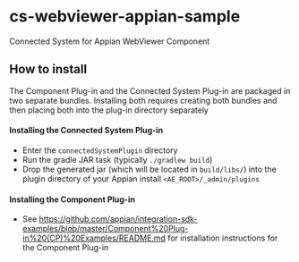 # cs-webviewer-appian-sample
Connected System for Appian WebViewer Component

## How to install
The Component Plug-in and the Connected System Plug-in are packaged in two separate bundles. Installing both requires creating both bundles and then placing both into the plug-in directory separately

#### Installing the Connected System Plug-in
* Enter the `connectedSystemPlugin` directory
* Run the gradle JAR task (typically `./gradlew build`)
* Drop the generated jar (which will be located in `build/libs/`) into the plugin directory of your Appian install `<AE_ROOT>/_admin/plugins`

#### Installing the Component Plug-in
* See https://github.com/appian/integration-sdk-examples/blob/master/Component%20Plug-in%20(CP)%20Examples/README.md for installation instructions for the Component Plug-in